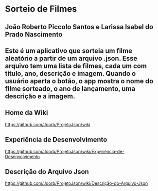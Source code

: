 # Sorteio de Filmes
## João Roberto Piccolo Santos e Larissa Isabel do Prado Nascimento
## Este é um aplicativo que sorteia um filme aleatório a partir de um arquivo .json. Esse arquivo tem uma lista de filmes, cada um com título, ano, descrição e imagem. Quando o usuário aperta o botão, o app mostra o nome do filme sorteado, o ano de lançamento, uma descrição e a imagem.

## Home da Wiki
https://github.com/Joorb/ProjetoJson/wiki

## Experiência de Desenvolvimento
https://github.com/Joorb/ProjetoJson/wiki/Experiência-de-Desenvolvimento

## Descrição do Arquivo Json
https://github.com/Joorb/ProjetoJson/wiki/Descrição-do-Arquivo-Json
